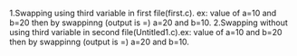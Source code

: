 1.Swapping using third variable in first file(first.c). ex: value of a=10 and b=20 then by swappinng (output is =) a=20 and b=10. 
2.Swapping without using third variable in second file(Untitled1.c).ex: value of a=10 and b=20 then by swappinng (output is =) a=20 and b=10.
